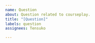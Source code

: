 ```yaml
---
name: Question
about: Question related to courseplay.
title: "[Question]"
labels: question
assignees: Tensuko

---
```



